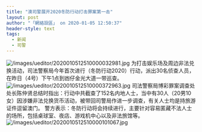 ```yaml
---
title: "澳司警展开2020冬防行动打击罪案第一击"
layout: post
author: "「網絡設區」 on 2020-01-05 12:50:37"
header-style: text
tags:
  - 新闻
  - 司警
---
```


<img src="https://images.feileyuan.com/images/ueditor/2020010512510000032981.jpg" title="未标题-1" alt="/images/ueditor/2020010512510000032981.jpg">
为打击娱乐场及周边非法兑换活动，司法警察局今年首次进行（冬防行动2020）行动，派出30名侦查人员，在昨日（4号）下午1点到凼仔金光大道一带巡查。
<img src="https://images.feileyuan.com/images/ueditor/2020010512510000372963.jpg" title="202001041759225e1061fa44e22" alt="/images/ueditor/2020010512510000372963.jpg">
司法警察局博彩罪案调查处处长陈仲贤总结时指出：行动中共截查了152名内地人士，当中有30人（20男10女）因涉嫌非法兑换货币活动，被带回司警局作进一步调查，有关人士均是持旅游证件逗留澳门。
警方表示：冬防行动将会持续进行，主要针对容易匿藏不法人士的场所，包括桌球室、夜店、游戏机中心以及非法旅馆等。
<img src="https://images.feileyuan.com/images/ueditor/2020010512510000101067.jpg" title="2" alt="/images/ueditor/2020010512510000101067.jpg">


